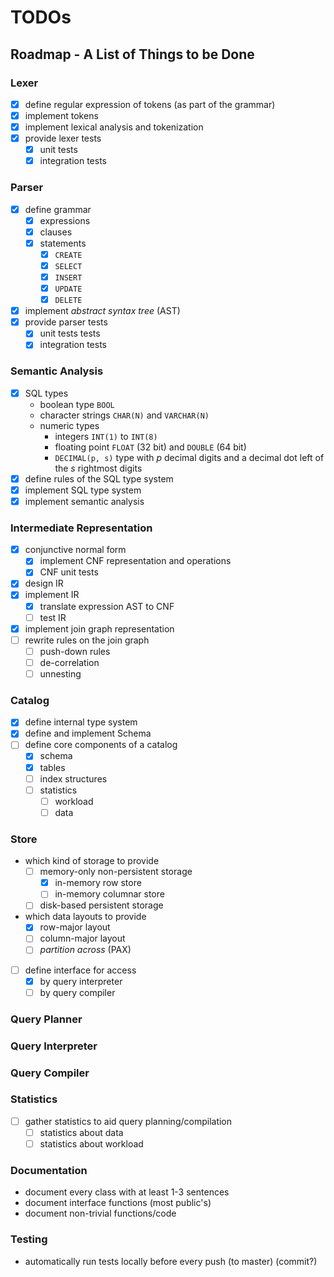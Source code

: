 # TODOs

## Roadmap - A List of Things to be Done

### Lexer

* [x] define regular expression of tokens (as part of the grammar)
* [x] implement tokens
* [x] implement lexical analysis and tokenization
* [x] provide lexer tests
    * [x] unit tests
    * [x] integration tests

### Parser

* [x] define grammar
    * [x] expressions
    * [x] clauses
    * [x] statements
        * [x] `CREATE`
        * [x] `SELECT`
        * [x] `INSERT`
        * [x] `UPDATE`
        * [x] `DELETE`
* [x] implement *abstract syntax tree* (AST)
* [x] provide parser tests
    * [x] unit tests tests
    * [x] integration tests

### Semantic Analysis

* [x] SQL types
    * boolean type `BOOL`
    * character strings `CHAR(N)` and `VARCHAR(N)`
    * numeric types
        * integers `INT(1)` to `INT(8)`
        * floating point `FLOAT` (32 bit) and `DOUBLE` (64 bit)
        * `DECIMAL(p, s)` type with *p* decimal digits and a decimal dot left of the *s* rightmost digits
* [x] define rules of the SQL type system
* [x] implement SQL type system
* [x] implement semantic analysis

### Intermediate Representation

* [x] conjunctive normal form
    * [x] implement CNF representation and operations
    * [x] CNF unit tests
* [x] design IR
* [x] implement IR
    * [x] translate expression AST to CNF
    * [ ] test IR
* [x] implement join graph representation
* [ ] rewrite rules on the join graph
    * [ ] push-down rules
    * [ ] de-correlation
    * [ ] unnesting

### Catalog

* [x] define internal type system
* [x] define and implement Schema
* [ ] define core components of a catalog
    * [x] schema
    * [x] tables
    * [ ] index structures
    * [ ] statistics
        * [ ] workload
        * [ ] data

### Store

* which kind of storage to provide
    * [ ] memory-only non-persistent storage
        * [x] in-memory row store
        * [ ] in-memory columnar store
    * [ ] disk-based persistent storage
* which data layouts to provide
    * [x] row-major layout
    * [ ] column-major layout
    * [ ] *partition across* (PAX)
* [ ] define interface for access
    * [x] by query interpreter
    * [ ] by query compiler

### Query Planner



### Query Interpreter



### Query Compiler



### Statistics

* [ ] gather statistics to aid query planning/compilation
    * [ ] statistics about data
    * [ ] statistics about workload

### Documentation

* document every class with at least 1-3 sentences
* document interface functions (most public's)
* document non-trivial functions/code

### Testing

* automatically run tests locally before every push (to master) (commit?)
